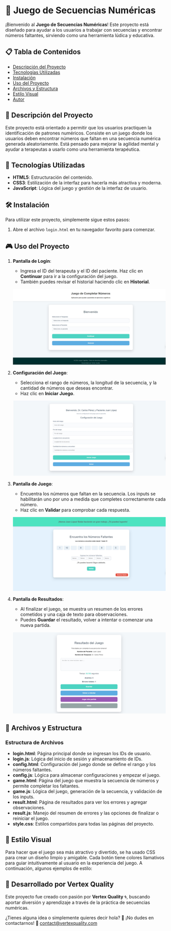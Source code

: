 # 🧩 Juego de Secuencias Numéricas

¡Bienvenido al **Juego de Secuencias Numéricas**! Este proyecto está diseñado para ayudar a los usuarios a trabajar con secuencias y encontrar números faltantes, sirviendo como una herramienta lúdica y educativa.

## 📋 Tabla de Contenidos
- [Descripción del Proyecto](#descripcion-del-proyecto)
- [Tecnologías Utilizadas](#tecnologias-utilizadas)
- [Instalación](#instalacion)
- [Uso del Proyecto](#uso-del-proyecto)
- [Archivos y Estructura](#archivos-y-estructura)
- [Estilo Visual](#estilo-visual)
- [Autor](#autor)

## 📖 Descripción del Proyecto <a name="descripcion-del-proyecto"></a>
Este proyecto está orientado a permitir que los usuarios practiquen la identificación de patrones numéricos. Consiste en un juego donde los usuarios deben encontrar números que faltan en una secuencia numérica generada aleatoriamente. Está pensado para mejorar la agilidad mental y ayudar a terapeutas a usarlo como una herramienta terapéutica.

## 🚀 Tecnologías Utilizadas <a name="tecnologias-utilizadas"></a>
- **HTML5**: Estructuración del contenido.
- **CSS3**: Estilización de la interfaz para hacerla más atractiva y moderna.
- **JavaScript**: Lógica del juego y gestión de la interfaz de usuario.

## 🛠 Instalación <a name="instalacion"></a>
Para utilizar este proyecto, simplemente sigue estos pasos:

1. Abre el archivo `login.html` en tu navegador favorito para comenzar.

## 🎮 Uso del Proyecto <a name="uso-del-proyecto"></a>
1. **Pantalla de Login**: 
   - Ingresa el ID del terapeuta y el ID del paciente. Haz clic en **Continuar** para ir a la configuración del juego.
   - También puedes revisar el historial haciendo clic en **Historial**.

   ![Login](img/Login.jpg)

2. **Configuración del Juego**:
   - Selecciona el rango de números, la longitud de la secuencia, y la cantidad de números que deseas encontrar.
   - Haz clic en **Iniciar Juego**.

   ![Configuración](img/config.jpg)

3. **Pantalla de Juego**:
   - Encuentra los números que faltan en la secuencia. Los inputs se habilitarán uno por uno a medida que completes correctamente cada número.
   - Haz clic en **Validar** para comprobar cada respuesta.

   ![Juego](img/game.jpg)

4. **Pantalla de Resultados**:
   - Al finalizar el juego, se muestra un resumen de los errores cometidos y una caja de texto para observaciones.
   - Puedes **Guardar** el resultado, volver a intentar o comenzar una nueva partida.

   ![Resultados](img/Resultado.jpg)

## 📂 Archivos y Estructura <a name="archivos-y-estructura"></a>
### Estructura de Archivos
- **login.html**: Página principal donde se ingresan los IDs de usuario.
- **login.js**: Lógica del inicio de sesión y almacenamiento de IDs.
- **config.html**: Configuración del juego donde se define el rango y los números faltantes.
- **config.js**: Lógica para almacenar configuraciones y empezar el juego.
- **game.html**: Página del juego que muestra la secuencia de números y permite completar los faltantes.
- **game.js**: Lógica del juego, generación de la secuencia, y validación de los inputs.
- **result.html**: Página de resultados para ver los errores y agregar observaciones.
- **result.js**: Manejo del resumen de errores y las opciones de finalizar o reiniciar el juego.
- **style.css**: Estilos compartidos para todas las páginas del proyecto.

## 🌟 Estilo Visual <a name="estilo-visual"></a>
Para hacer que el juego sea más atractivo y divertido, se ha usado CSS para crear un diseño limpio y amigable. Cada botón tiene colores llamativos para guiar intuitivamente al usuario en la experiencia del juego. A continuación, algunos ejemplos de estilo:

## 🤖 Desarrollado por Vertex Quality
Este proyecto fue creado con pasión por **Vertex Quality** 🌀, buscando aportar diversión y aprendizaje a través de la práctica de secuencias numéricas. 

¿Tienes alguna idea o simplemente quieres decir hola? 🌟
¡No dudes en contactarnos! 📧 [contact@vertexquality.com](mailto:contact@vertexquality.com)

